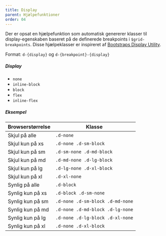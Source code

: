 ```yaml
---
title: Display
parent: Hjælpefunktioner
order: 04
---
```


<p>Der er opsat en hjælpefunktion som automatisk genererer klasser til display-egenskaben baseret på de definerede breakpoints i <code>$grid-breakpoints</code>. Disse hjælpeklasser er inspireret af <a href="https://getbootstrap.com/docs/4.1/utilities/display/">Bootstraps Display Utility</a>.</p>
Format: <code>d-{display}</code> og <code>d-{breakpoint}-{display}</code>

<h5 class="mb-0">Display</h5>
<ul>
    <li><code>none</code></li>
    <li><code>inline-block</code></li>
    <li><code>block</code></li>
    <li><code>flex</code></li>
    <li><code>inline-flex</code></li>
</ul>
<h5 class="mb-0">Eksempel</h5>

<table class="table">
  <thead>
    <tr>
      <th>Browserstørrelse</th>
      <th>Klasse</th>
    </tr>
  </thead>
  <tbody>
    <tr>
      <td>Skjul på alle</td>
      <td><code>.d-none</code></td>
    </tr>
    <tr>
      <td>Skjul kun på xs</td>
      <td><code>.d-none .d-sm-block</code></td>
    </tr>
    <tr>
      <td>Skjul kun på sm</td>
      <td><code>.d-sm-none .d-md-block</code></td>
    </tr>
    <tr>
      <td>Skjul kun på md</td>
      <td><code>.d-md-none .d-lg-block</code></td>
    </tr>
    <tr>
      <td>Skjul kun på lg</td>
      <td><code>.d-lg-none .d-xl-block</code></td>
    </tr>
    <tr>
      <td>Skjul kun på xl</td>
      <td><code>.d-xl-none</code></td>
    </tr>
    <tr>
      <td>Synlig på alle</td>
      <td><code>.d-block</code></td>
    </tr>
    <tr>
      <td>Synlig kun på xs</td>
      <td><code>.d-block .d-sm-none</code></td>
    </tr>
    <tr>
      <td>Synlig kun på sm</td>
      <td><code>.d-none .d-sm-block .d-md-none</code></td>
    </tr>
    <tr>
      <td>Synlig kun på md</td>
      <td><code>.d-none .d-md-block .d-lg-none</code></td>
    </tr>
    <tr>
      <td>Synlig kun på lg</td>
      <td><code>.d-none .d-lg-block .d-xl-none</code></td>
    </tr>
    <tr>
      <td>Synlig kun på xl</td>
      <td><code>.d-none .d-xl-block</code></td>
    </tr>
  </tbody>
</table>